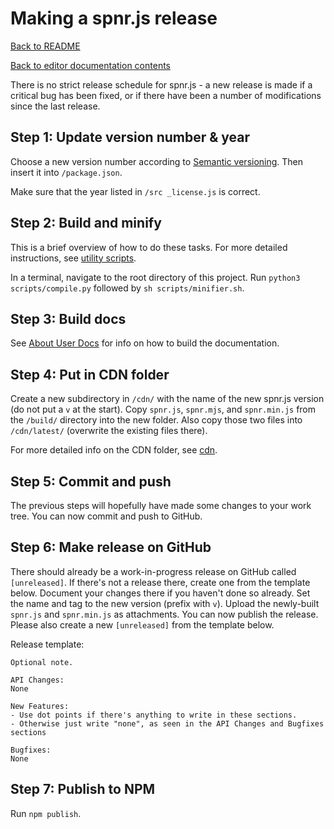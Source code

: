 # Making a spnr.js release

[Back to README](../README.md)

[Back to editor documentation contents](README.md)

There is no strict release schedule for spnr.js - a new release is made if a critical bug has been fixed, or if there have been a number of modifications since the last release.

## Step 1: Update version number & year

Choose a new version number according to [Semantic versioning](https://semver.org/). Then insert it into `/package.json`.

Make sure that the year listed in `/src _license.js` is correct.

## Step 2: Build and minify

This is a brief overview of how to do these tasks. For more detailed instructions, see [utility scripts](utilityScripts.md).

In a terminal, navigate to the root directory of this project. Run `python3 scripts/compile.py` followed by `sh scripts/minifier.sh`.

## Step 3: Build docs

See [About User Docs](userDocsInfo.md) for info on how to build the documentation.

## Step 4: Put in CDN folder

Create a new subdirectory in `/cdn/` with the name of the new spnr.js version (do not put a `v` at the start). Copy `spnr.js`, `spnr.mjs`, and `spnr.min.js` from the `/build/` directory into the new folder. Also copy those two files into `/cdn/latest/` (overwrite the existing files there).

For more detailed info on the CDN folder, see [cdn](cdn.md).

## Step 5: Commit and push

The previous steps will hopefully have made some changes to your work tree. You can now commit and push to GitHub.

## Step 6: Make release on GitHub

There should already be a work-in-progress release on GitHub called `[unreleased]`. If there's not a release there, create one from the template below. Document your changes there if you haven't done so already. Set the name and tag to the new version (prefix with `v`). Upload the newly-built `spnr.js` and `spnr.min.js` as attachments. You can now publish the release. Please also create a new `[unreleased]` from the template below.

Release template:
```
Optional note.

API Changes:
None

New Features:
- Use dot points if there's anything to write in these sections.
- Otherwise just write "none", as seen in the API Changes and Bugfixes sections

Bugfixes:
None
```

## Step 7: Publish to NPM

Run `npm publish`.